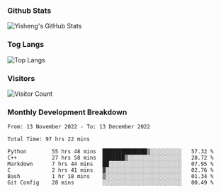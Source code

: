 ### Github Stats
![Yisheng's GitHub Stats](https://github-readme-stats-9qabuvhk1-gongyisheng.vercel.app/api?username=gongyisheng&count_private=true&show_icons=true)
### Tog Langs
![Top Langs](https://github-readme-stats-9qabuvhk1-gongyisheng.vercel.app/api/top-langs/?username=gongyisheng&layout=compact)
### Visitors
![Visitor Count](https://profile-counter.glitch.me/gongyisheng/count.svg)
### Monthly Development Breakdown
<!--START_SECTION:waka-->

```text
From: 13 November 2022 - To: 13 December 2022

Total Time: 97 hrs 22 mins

Python        55 hrs 48 mins  ██████████████▒░░░░░░░░░░   57.32 %
C++           27 hrs 58 mins  ███████▒░░░░░░░░░░░░░░░░░   28.72 %
Markdown      7 hrs 44 mins   ██░░░░░░░░░░░░░░░░░░░░░░░   07.95 %
C             2 hrs 41 mins   ▓░░░░░░░░░░░░░░░░░░░░░░░░   02.76 %
Bash          1 hr 18 mins    ▒░░░░░░░░░░░░░░░░░░░░░░░░   01.34 %
Git Config    28 mins         ░░░░░░░░░░░░░░░░░░░░░░░░░   00.49 %
```

<!--END_SECTION:waka-->
